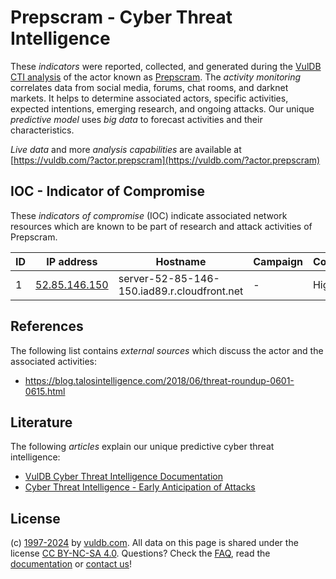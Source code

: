 # Prepscram - Cyber Threat Intelligence

These _indicators_ were reported, collected, and generated during the [VulDB CTI analysis](https://vuldb.com/?kb.cti) of the actor known as [Prepscram](https://vuldb.com/?actor.prepscram). The _activity monitoring_ correlates data from social media, forums, chat rooms, and darknet markets. It helps to determine associated actors, specific activities, expected intentions, emerging research, and ongoing attacks. Our unique _predictive model_ uses _big data_ to forecast activities and their characteristics.

_Live data_ and more _analysis capabilities_ are available at [https://vuldb.com/?actor.prepscram](https://vuldb.com/?actor.prepscram)

## IOC - Indicator of Compromise

These _indicators of compromise_ (IOC) indicate associated network resources which are known to be part of research and attack activities of Prepscram.

ID | IP address | Hostname | Campaign | Confidence
-- | ---------- | -------- | -------- | ----------
1 | [52.85.146.150](https://vuldb.com/?ip.52.85.146.150) | server-52-85-146-150.iad89.r.cloudfront.net | - | High

## References

The following list contains _external sources_ which discuss the actor and the associated activities:

* https://blog.talosintelligence.com/2018/06/threat-roundup-0601-0615.html

## Literature

The following _articles_ explain our unique predictive cyber threat intelligence:

* [VulDB Cyber Threat Intelligence Documentation](https://vuldb.com/?kb.cti)
* [Cyber Threat Intelligence - Early Anticipation of Attacks](https://www.scip.ch/en/?labs.20201022)

## License

(c) [1997-2024](https://vuldb.com/?kb.changelog) by [vuldb.com](https://vuldb.com/?kb.about). All data on this page is shared under the license [CC BY-NC-SA 4.0](https://creativecommons.org/licenses/by-nc-sa/4.0/). Questions? Check the [FAQ](https://vuldb.com/?kb.faq), read the [documentation](https://vuldb.com/?kb) or [contact us](https://vuldb.com/?contact)!
